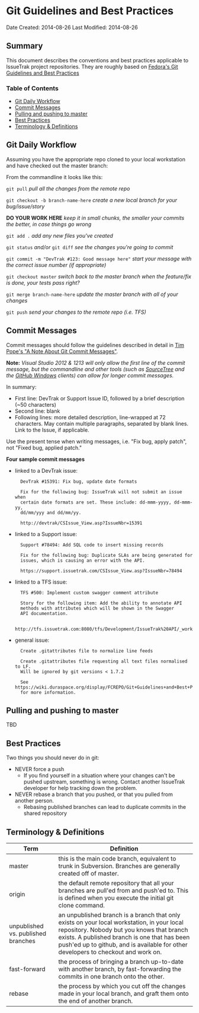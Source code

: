 Git Guidelines and Best Practices
=================================

Date Created: 2014-08-26
Last Modified: 2014-08-26  

## Summary

This document describes the conventions and best practices applicable to IssueTrak project repositories. They are roughly based on [Fedora's Git Guidelines and Best Practices][fedoragit]

### Table of Contents

- [Git Daily Workflow](#Git-Daily-Workflow)
- [Commit Messages](#Commit-Messages)
- [Pulling and pushing to master](#Pulling-and-pushing-to-master)
- [Best Practices](#Best-Practices)
- [Terminology & Definitions](#Terminology-&-Definitions)


## Git Daily Workflow

Assuming you have the appropriate repo cloned to your local workstation and have checked out the master branch:

From the commandline it looks like this:

`git pull`
_pull all the changes from the remote repo_

`git checkout -b branch-name-here`
_create a new local branch for your bug/issue/story_

__DO YOUR WORK HERE__
_keep it in small chunks, the smaller your commits the better, in case things go wrong_

`git add .`
_add any new files you've created_

`git status` _and/or_ `git diff`
_see the changes you're going to commit_ 

`git commit -m "DevTrak #123: Good message here"`
_start your message with the correct issue number (if appropriate)_

`git checkout master`
_switch back to the master branch when the feature/fix is done, your tests pass right?_

`git merge branch-name-here`
_update the master branch with all of your changes_

`git push`
_send your changes to the remote repo (i.e. TFS)_

## Commit Messages

Commit messages should follow the guidelines described in detail in [Tim Pope's "A Note About Git Commit Messages"][tpope].

**Note:** _Visual Studio 2012 & 1213 will only allow the first line of the commit message, but the commandline and other tools (such as [SourceTree][sourcetree] and the [GitHub Windows][gitforwin] clients) can allow for longer commit messages._

 In summary:

- First line: DevTrak or Support Issue ID, followed by a brief description (~50 characters)
- Second line: blank
- Following lines: more detailed description, line-wrapped at 72 characters. May contain multiple paragraphs, separated by blank lines. Link to the Issue, if applicable.

Use the present tense when writing messages, i.e. "Fix bug, apply patch", not "Fixed bug, applied patch."

**Four sample commit messages**

* linked to a DevTrak issue:

		DevTrak #15391: Fix bug, update date formats
	
		Fix for the following bug: IssueTrak will not submit an issue when 
		certain date formats are set. These include: dd-mmm-yyyy, dd-mmm-yy, 
		dd/mm/yyy and dd/mm/yy.

		http://devtrak/CSIssue_View.asp?IssueNbr=15391

* linked to a Support issue:

		Support #78494: Add SQL code to insert missing records

		Fix for the following bug: Duplicate SLAs are being generated for 
		issues, which is causing an error with the API.

		https://support.issuetrak.com/CSIssue_View.asp?IssueNbr=78494

* linked to a TFS issue:

		TFS #500: Implement custom swagger comment attribute

		Story for the following item: Add the ability to annotate API
		methods with attributes which will be shown in the Swagger
		API documentation.

		http://tfs.issuetrak.com:8080/tfs/Development/IssueTrak%20API/_workitems#_a=edit&id=500

* general issue:

		Create .gitattributes file to normalize line feeds

		Create .gitattributes file requesting all text files normalised to LF.
		Will be ignored by git versions < 1.7.2

		See https://wiki.duraspace.org/display/FCREPO/Git+Guidelines+and+Best+Practices
		for more information.


## Pulling and pushing to master

TBD

## Best Practices

Two things you should never do in git:
- NEVER force a push
	- If you find yourself in a situation where your changes can't be pushed upstream, something is wrong. Contact another IssueTrak developer for help tracking down the problem.
- NEVER rebase a branch that you pushed, or that you pulled from another person. 
	- Rebasing published branches can lead to duplicate commits in the shared repository


## Terminology & Definitions

|Term         						|Definition     													|
|-----------------------------------|-------------------------------------------------------------------|
|master       						| this is the main code branch, equivalent to trunk in Subversion. Branches are generally created off of master.|
|origin		  						| the default remote repository that all your branches are pull'ed from and push'ed to. This is defined when you execute the initial git clone command.|
|unpublished vs. published branches | an unpublished branch is a branch that only exists on your local workstation, in your local repository. Nobody but you knows that branch exists. A published branch is one that has been push'ed up to github, and is available for other developers to checkout and work on.|
|fast-forward						| the process of bringing a branch up-to-date with another branch, by fast-forwarding the commits in one branch onto the other.|
|rebase								| the process by which you cut off the changes made in your local branch, and graft them onto the end of another branch.|




[fedoragit]: https://wiki.duraspace.org/display/FCREPO/Git+Guidelines+and+Best+Practices
[tpope]: http://tbaggery.com/2008/04/19/a-note-about-git-commit-messages.html
[sourcetree]: http://www.sourcetreeapp.com/
[gitforwin]: https://windows.github.com/
[simplegit]: http://rogerdudler.github.io/git-guide/